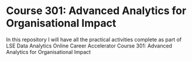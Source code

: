 # Course 301: Advanced Analytics for Organisational Impact
In this repository I will have all the practical activities complete as part of LSE Data Analytics Online Career Accelerator Course 301: Advanced Analytics for Organisational Impact
